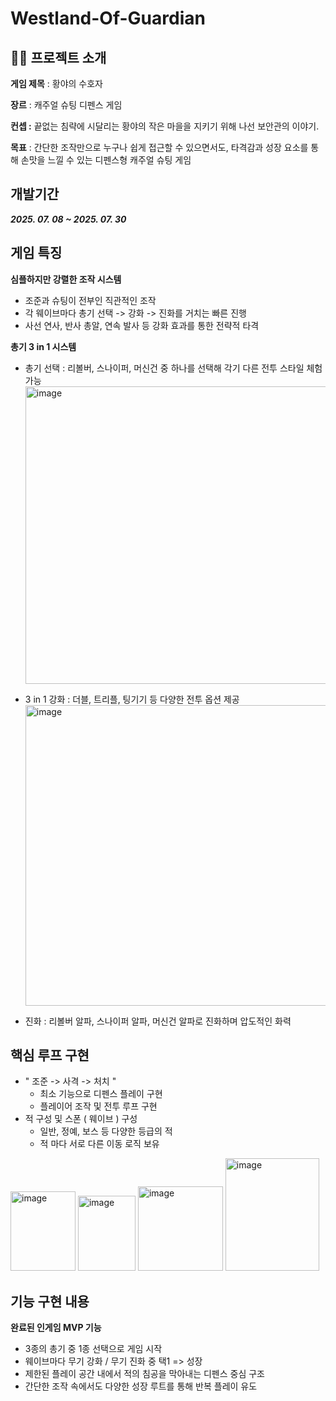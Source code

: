 # Westland-Of-Guardian


 ## 👨‍🏫 프로젝트 소개

**게임 제목** : 황야의 수호자

**장르** : 캐주얼 슈팅 디펜스 게임

**컨셉 :** 끝없는 침략에 시달리는 황야의 작은 마을을 지키기 위해 나선 보안관의 이야기.

**목표** : 간단한 조작만으로 누구나 쉽게 접근할 수 있으면서도, 
타격감과 성장 요소를 통해 손맛을 느낄 수 있는 디펜스형 캐주얼 슈팅 게임

## 개발기간

___2025. 07. 08 ~ 2025. 07. 30___

## 게임 특징

**심플하지만 강렬한 조작 시스템**
- 조준과 슈팅이 전부인 직관적인 조작
- 각 웨이브마다 총기 선택 -> 강화 -> 진화를 거치는 빠른 진행
- 사선 연사, 반사 총알, 연속 발사 등 강화 효과를 통한 전략적 타격

**총기 3 in 1 시스템**
- 총기 선택 : 리볼버, 스나이퍼, 머신건 중 하나를 선택해 각기 다른 전투 스타일 체험 가능
  <img width="903" height="476" alt="image" src="https://github.com/user-attachments/assets/a7272f8b-d9c0-4f57-b244-8ff1783722f1" />

- 3 in 1 강화 : 더블, 트리플, 팅기기 등 다양한 전투 옵션 제공
  <img width="891" height="481" alt="image" src="https://github.com/user-attachments/assets/4384833e-17fb-45eb-98cd-00836111c35f" />

- 진화 : 리볼버 알파, 스나이퍼 알파, 머신건 알파로 진화하며 압도적인 화력


## 핵심 루프 구현

- " 조준 -> 사격 -> 처치 "
  - 최소 기능으로 디펜스 플레이 구현
  - 플레이어 조작 및 전투 루프 구현
- 적 구성 및 스폰 ( 웨이브 ) 구성
  - 일반, 정예, 보스 등 다양한 등급의 적
  - 적 마다 서로 다른 이동 로직 보유
    
<img width="104" height="127" alt="image" src="https://github.com/user-attachments/assets/685c13ab-c636-42d2-aac0-8f56aa576101" /> <img width="92" height="120" alt="image" src="https://github.com/user-attachments/assets/fe754de7-a283-426a-99d5-c2317fe46609" /> <img width="136" height="135" alt="image" src="https://github.com/user-attachments/assets/d0c1a728-b87a-485e-9895-9b63c17de79b" /> <img width="150" height="180" alt="image" src="https://github.com/user-attachments/assets/e44312d8-759d-4792-a335-5fd054f47ec2" />


## 기능 구현 내용
**완료된 인게임 MVP 기능**

- 3종의 총기 중 1종 선택으로 게임 시작
- 웨이브마다 무기 강화 / 무기 진화 중 택1 => 성장
- 제한된 플레이 공간 내에서 적의 침공을 막아내는 디펜스 중심 구조
- 간단한 조작 속에서도 다양한 성장 루트를 통해 반복 플레이 유도
